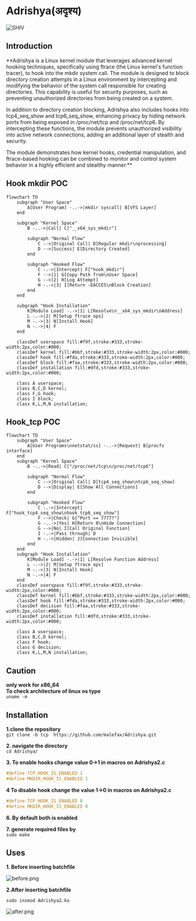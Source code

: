 # Adrishya(अदृश्य)
![SHIV](https://img.freepik.com/premium-photo/black-lord-shiva-special-maha-shivaratri-made-using-generative-ai-tools_410516-74403.jpg)

## Introduction
**Adrishya is a Linux kernel module that leverages advanced kernel hooking techniques, specifically using ftrace (the Linux kernel's function tracer), to hook into the mkdir system call. The module is designed to block directory creation attempts in a Linux environment by intercepting and modifying the behavior of the system call responsible for creating directories. This capability is useful for security purposes, such as preventing unauthorized directories from being created on a system.

In addition to directory creation blocking, Adrishya also includes hooks into tcp4_seq_show and tcp6_seq_show, enhancing privacy by hiding network ports from being exposed in /proc/net/tcp and /proc/net/tcp6. By intercepting these functions, the module prevents unauthorized visibility into active network connections, adding an additional layer of stealth and security.

The module demonstrates how kernel hooks, credential manipulation, and ftrace-based hooking can be combined to monitor and control system behavior in a highly efficient and stealthy manner.**<br>
## Hook mkdir POC
```mermaid
flowchart TD
    subgraph "User Space"
        A[User Program] -..->|mkdir syscall| B[VFS Layer]
    end

    subgraph "Kernel Space"
        B -..->|Call| C["__x64_sys_mkdir"]
        
        subgraph "Normal Flow"
            C -->|Original Call| D[Regular mkdir\nprocessing]
            D -->|Success| E[Directory Created]
        end
        
        subgraph "Hooked Flow"
            C -.->|Intercept| F["hook_mkdir"]
            F -->|1| G[Copy Path from\nUser Space]
            G -->|2| H[Log Attempt]
            H -.->|3| I[Return -EACCES\nBlock Creation]
        end
    end

    subgraph "Hook Installation"
        K[Module Load] -.->|1| L[Resolve\n__x64_sys_mkdir\nAddress]
        L -.->|2| M[Setup ftrace ops]
        M -.->|3| N[Install Hook]
        N -.->|4| F
    end

    classDef userspace fill:#f9f,stroke:#333,stroke-width:2px,color:#000;
    classDef kernel fill:#bbf,stroke:#333,stroke-width:2px,color:#000;
    classDef hook fill:#fda,stroke:#333,stroke-width:2px,color:#000;
    classDef block fill:#faa,stroke:#333,stroke-width:2px,color:#000;
    classDef installation fill:#dfd,stroke:#333,stroke-width:2px,color:#000;

    class A userspace;
    class B,C,D kernel;
    class F,G hook;
    class I block;
    class K,L,M,N installation;
  ```
## Hook_tcp POC
```mermaid
flowchart TD
    subgraph "User Space"
        A[User Programs\nnetstat/ss] -..->|Request| B[procfs interface]
    end
    subgraph "Kernel Space"
        B -..->|Read| C["/proc/net/tcp\n/proc/net/tcp6"]

        subgraph "Normal Flow"
            C -->|Original Call| D[tcp4_seq_show\ntcp6_seq_show]
            D -->|Display| E[Show All Connections]
        end

        subgraph "Hooked Flow"
            C -.->|Intercept| F["hook_tcp4_seq_show\nhook_tcp6_seq_show"]
            F -->|Check| G{"Port == 7777?"}
            G -..->|Yes| H[Return 0\nHide Connection]
            G -->|No| I[Call Original Function]
            I -.->|Pass through| D
            H -.->|Hidden| J[Connection Invisible]
        end
    end
    subgraph "Hook Installation"
        K[Module Load] -.->|1| L[Resolve Function Address]
        L -.->|2| M[Setup ftrace ops]
        M -.->|3| N[Install Hook]
        N -.->|4| F
    end
    classDef userspace fill:#f9f,stroke:#333,stroke-width:2px,color:#000;
    classDef kernel fill:#bbf,stroke:#333,stroke-width:2px,color:#000;
    classDef hook fill:#fda,stroke:#333,stroke-width:2px,color:#000;
    classDef decision fill:#faa,stroke:#333,stroke-width:2px,color:#000;
    classDef installation fill:#dfd,stroke:#333,stroke-width:2px,color:#000;

    class A userspace;
    class B,C,D kernel;
    class F hook;
    class G decision;
    class K,L,M,N installation;
```    
## Caution
**only work for x86_64**<br>
**To check architecture of linux os type**<br>
```uname -m```<br>
## Installation


**1.clone the repository**<br>
```git clone -b tcp  https://github.com/malefax/Adrishya.git```

**2. navigate the directory**<br>
```cd Adrishya/```

**3. To enable hooks change value 0->1 in macros on Adrishya2.c**<br>

```c
#define TCP_HOOK_IS_ENABLED 1
#define MKDIR_HOOK_IS_ENABLED 1
```
**4 To disable hook change the value 1->0 in macros on Adrishya2.c**
  ```c
  #define TCP_HOOK_IS_ENABLED 0
  #define MKDIR_HOOK_IS_ENABLED 0
  ```
**6. By default both is enabled**

**7. generate required files by**<br>
```sudo make```<br>

## Uses
**1. Before inserting batchfile**<br>

![before.png](before.png)

**2.After inserting batchfile**<br>

```sudo insmod Adrishya2.ko```<br>

![after.png](after.png)


